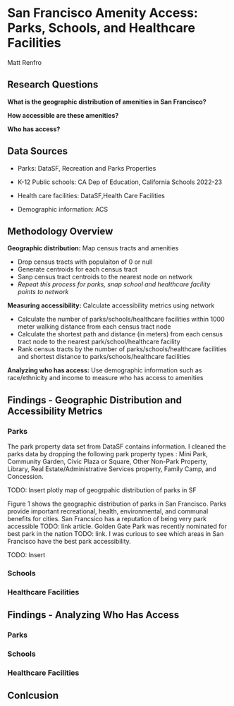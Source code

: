 # San Francisco Amenity Access: Parks, Schools, and Healthcare Facilities
Matt Renfro

## Research Questions
**What is the geographic distribution of amenities in San Francisco?**

**How accessible are these amenities?**

**Who has access?**

## Data Sources
- Parks: DataSF, Recreation and Parks Properties

- K-12 Public schools: CA Dep of Education, California Schools 2022-23

- Health care facilities: DataSF,Health Care Facilities

- Demographic information: ACS

## Methodology Overview
**Geographic distribution:** Map census tracts and amenities
- Drop census tracts with populaiton of 0 or null
- Generate centroids for each census tract
- Sanp census tract centroids to the nearest node on network
- _Repeat this process for parks, snap school and healthcare facility points to network_
  
**Measuring accessibility:** Calculate accessibility metrics using network
- Calculate the number of parks/schools/healthcare facilities within 1000 meter walking distance from each census tract node
- Calculate the shortest path and distance (in meters) from each census tract node to the nearest park/school/healthcare facility
- Rank census tracts by the number of parks/schools/healthcare facilities and shortest distance to parks/schools/healthcare facilities 

**Analyzing who has access:** Use demographic information such as race/ethnicity and income to measure who has access to amenities 

## Findings - Geographic Distribution and Accessibility Metrics
### Parks

The park property data set from DataSF contains information. I cleaned the parks data by dropping the following park property types : Mini Park, Community Garden, Civic Plaza or Square, Other Non-Park Property, Library, Real Estate/Administrative Services property, Family Camp, and Concession. 

TODO: Insert plotly map of geogrpahic distribution of parks in SF

Figure 1 shows the geographic distribution of parks in San Francisco. Parks provide important recreational, health, environmental, and communal benefits for cities. San Francsico  has a reputation of being very park accessible TODO: link article. Golden Gate Park was recently nominated for best park in the nation TODO: link. I was curious to see which areas in San Francisco have the best park accessibility.

TODO: Insert 

### Schools
### Healthcare Facilities

## Findings - Analyzing Who Has Access
### Parks
### Schools
### Healthcare Facilities

## Conlcusion 
